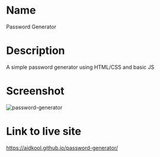 # Name

Password Generator

# Description

A simple password generator using HTML/CSS and basic JS

# Screenshot

![password-generator](https://user-images.githubusercontent.com/73796715/139595166-4ae9a42d-18d6-4da7-9ec0-fe077a9d9eda.png)

# Link to live site

https://aidkool.github.io/password-generator/
